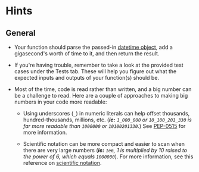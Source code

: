 # Hints

## General

- Your function should parse the passed-in [datetime object][datetime], add a gigasecond's worth of time to it, and then return the result.

- If you're having trouble, remember to take a look at the provided test cases under the Tests tab. These will help you figure out what the expected inputs and outputs of your function(s) should be.

- Most of the time, code is read rather than written, and a big number can be a challenge to read. Here are a couple of approaches to making big numbers in your code more readable:

  - Using underscores (`_`) in numeric literals can help offset thousands, hundred-thousands, millions, etc. (_**ie:** `1_000_000` or `10_100_201_330` is far more readable than `1000000` or `10100201330`._) See [PEP-0515][underscores_notation] for more information.

   - Scientific notation can be more compact and easier to scan when there are very large numbers (_**ie:** `1e6`, 1 is multiplied by 10 raised to the power of 6, which equals `1000000`_). For more information, see this reference on [scientific notation][scientific_notation].

[datetime]: https://docs.python.org/3.9/library/datetime.html#datetime.datetime
[scientific_notation]: https://python-reference.readthedocs.io/en/latest/docs/float/scientific.html
[underscores_notation]: https://peps.python.org/pep-0515/#:~:text=The%20syntax%20would%20be%20the,width%20of%2010%20with%20*%20separator.